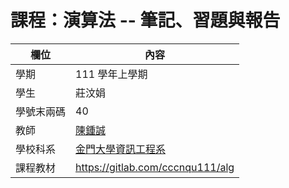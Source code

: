 # 課程：演算法 -- 筆記、習題與報告

欄位 | 內容
-----|--------
學期 | 111 學年上學期
學生 |  莊汶娟
學號末兩碼 | 40
教師 | [陳鍾誠](https://www.nqu.edu.tw/educsie/index.php?act=blog&code=list&ids=4)
學校科系 | [金門大學資訊工程系](https://www.nqu.edu.tw/educsie/index.php)
課程教材 | https://gitlab.com/cccnqu111/alg

